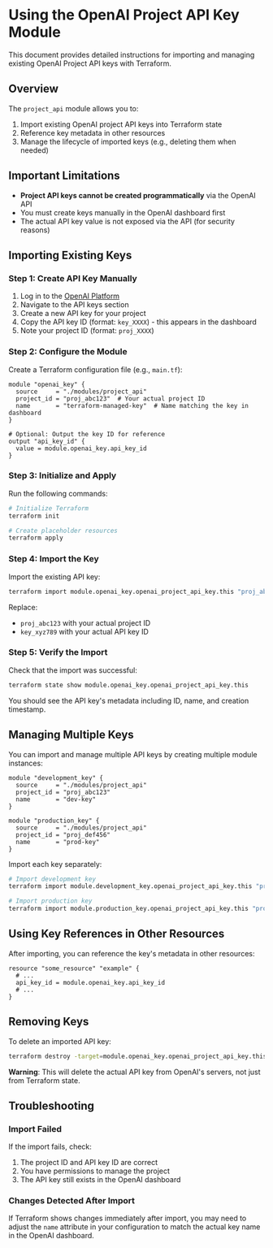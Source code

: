 # Using the OpenAI Project API Key Module

This document provides detailed instructions for importing and managing existing OpenAI Project API keys with Terraform.

## Overview

The `project_api` module allows you to:

1. Import existing OpenAI project API keys into Terraform state
2. Reference key metadata in other resources 
3. Manage the lifecycle of imported keys (e.g., deleting them when needed)

## Important Limitations

- **Project API keys cannot be created programmatically** via the OpenAI API
- You must create keys manually in the OpenAI dashboard first
- The actual API key value is not exposed via the API (for security reasons)

## Importing Existing Keys

### Step 1: Create API Key Manually

1. Log in to the [OpenAI Platform](https://platform.openai.com)
2. Navigate to the API keys section
3. Create a new API key for your project
4. Copy the API key ID (format: `key_XXXX`) - this appears in the dashboard
5. Note your project ID (format: `proj_XXXX`)

### Step 2: Configure the Module

Create a Terraform configuration file (e.g., `main.tf`):

```hcl
module "openai_key" {
  source     = "./modules/project_api"
  project_id = "proj_abc123"  # Your actual project ID
  name       = "terraform-managed-key"  # Name matching the key in dashboard
}

# Optional: Output the key ID for reference
output "api_key_id" {
  value = module.openai_key.api_key_id
}
```

### Step 3: Initialize and Apply

Run the following commands:

```bash
# Initialize Terraform
terraform init

# Create placeholder resources
terraform apply
```

### Step 4: Import the Key

Import the existing API key:

```bash
terraform import module.openai_key.openai_project_api_key.this "proj_abc123:key_xyz789"
```

Replace:
- `proj_abc123` with your actual project ID
- `key_xyz789` with your actual API key ID

### Step 5: Verify the Import

Check that the import was successful:

```bash
terraform state show module.openai_key.openai_project_api_key.this
```

You should see the API key's metadata including ID, name, and creation timestamp.

## Managing Multiple Keys

You can import and manage multiple API keys by creating multiple module instances:

```hcl
module "development_key" {
  source     = "./modules/project_api"
  project_id = "proj_abc123"
  name       = "dev-key"
}

module "production_key" {
  source     = "./modules/project_api"
  project_id = "proj_def456" 
  name       = "prod-key"
}
```

Import each key separately:

```bash
# Import development key
terraform import module.development_key.openai_project_api_key.this "proj_abc123:key_dev789"

# Import production key
terraform import module.production_key.openai_project_api_key.this "proj_def456:key_prod123"
```

## Using Key References in Other Resources

After importing, you can reference the key's metadata in other resources:

```hcl
resource "some_resource" "example" {
  # ...
  api_key_id = module.openai_key.api_key_id
  # ...
}
```

## Removing Keys

To delete an imported API key:

```bash
terraform destroy -target=module.openai_key.openai_project_api_key.this
```

**Warning**: This will delete the actual API key from OpenAI's servers, not just from Terraform state.

## Troubleshooting

### Import Failed

If the import fails, check:
1. The project ID and API key ID are correct
2. You have permissions to manage the project
3. The API key still exists in the OpenAI dashboard

### Changes Detected After Import

If Terraform shows changes immediately after import, you may need to adjust the `name` attribute in your configuration to match the actual key name in the OpenAI dashboard. 